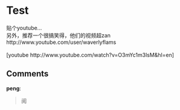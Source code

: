 # Test

<div id="msgcns!9884D0A402622CB2!4190" class="bvMsg"> 贴个youtube...<br />另外，推荐一个很搞笑得，他们的视频超zan<br />http://www.youtube.com/user/waverlyflams <br /><br /><span style="display:none;"> </span>[youtube http://www.youtube.com/watch?v=O3mYc1m3lsM&amp;hl=en] <br /></div>

## Comments

**peng**:
> 阅

